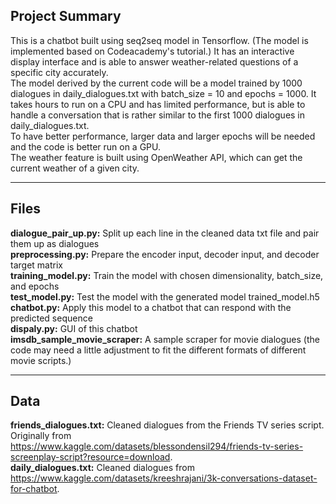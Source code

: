 ## Project Summary
This is a chatbot built using seq2seq model in Tensorflow. (The model is implemented based on Codeacademy's tutorial.) It has an interactive display interface and is able to answer weather-related questions of a specific city accurately.  
The model derived by the current code will be a model trained by 1000 dialogues in daily_dialogues.txt with batch_size = 10 and epochs = 1000. It takes hours to run on a CPU and has limited performance, but is able to handle a conversation that is rather similar to the first 1000 dialogues in daily_dialogues.txt.  
To have better performance, larger data and larger epochs will be needed and the code is better run on a GPU.  
The weather feature is built using OpenWeather API, which can get the current weather of a given city.

---

## Files
**dialogue_pair_up.py:** Split up each line in the cleaned data txt file and pair them up as dialogues  
**preprocessing.py:** Prepare the encoder input, decoder input, and decoder target matrix  
**training_model.py:** Train the model with chosen dimensionality, batch_size, and epochs  
**test_model.py:** Test the model with the generated model trained_model.h5  
**chatbot.py:** Apply this model to a chatbot that can respond with the predicted sequence   
**dispaly.py:** GUI of this chatbot  
**imsdb_sample_movie_scraper:** A sample scraper for movie dialogues (the code may need a little adjustment to fit the different formats of different movie scripts.)

---

## Data
**friends_dialogues.txt:** Cleaned dialogues from the Friends TV series script. Originally from https://www.kaggle.com/datasets/blessondensil294/friends-tv-series-screenplay-script?resource=download.  
**daily_dialogues.txt:**  Cleaned dialogues from https://www.kaggle.com/datasets/kreeshrajani/3k-conversations-dataset-for-chatbot.






